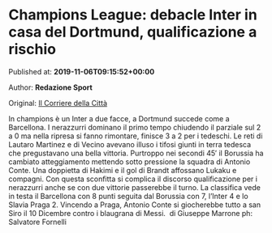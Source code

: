 
# Champions League: debacle Inter in casa del Dortmund, qualificazione a rischio

Published at: **2019-11-06T09:15:52+00:00**

Author: **Redazione Sport**

Original: [Il Corriere della Città](https://www.ilcorrieredellacitta.com/news/champions-league-debacle-inter-in-casa-del-dortmund-qualificazione-a-rischio.html)

In champions è un Inter a due facce, a Dortmund succede come a Barcellona. I nerazzurri dominano il primo tempo chiudendo il parziale sul 2 a 0 ma nella ripresa si fanno rimontare, finisce 3 a 2 per i tedeschi. Le reti di Lautaro Martinez e di Vecino avevano illuso i tifosi giunti in terra tedesca che pregustavano una bella vittoria. Purtroppo nei secondi 45′ il Borussia ha cambiato atteggiamento mettendo sotto pressione la squadra di Antonio Conte. Una doppietta di Hakimi e il gol di Brandt affossano Lukaku e compagni. Con questa sconfitta si complica il discorso qualificazione per i nerazzurri anche se con due vittorie passerebbe il turno. La classifica vede in testa il Barcellona con 8 punti seguita dal Borussia con 7, l’Inter 4 e lo Slavia Praga 2. Vincendo a Praga, Antonio Conte si giocherebbe tutto a san Siro il 10 Dicembre contro i blaugrana di Messi. 
di Giuseppe Marrone
ph: Salvatore Fornelli

